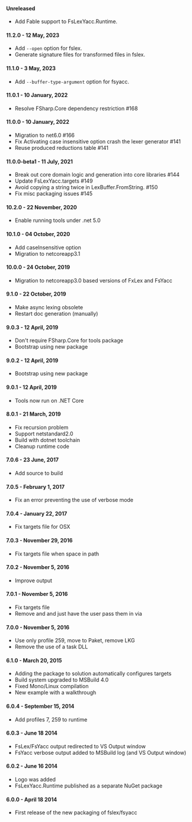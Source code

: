 #### Unreleased
* Add Fable support to FsLexYacc.Runtime.

#### 11.2.0 - 12 May, 2023
* Add `--open` option for fslex.
* Generate signature files for transformed files in fslex.

#### 11.1.0 - 3 May, 2023
* Add `--buffer-type-argument` option for fsyacc.

#### 11.0.1 - 10 January, 2022
* Resolve FSharp.Core dependency restriction #168

#### 11.0.0 - 10 January, 2022
* Migration to net6.0 #166
* Fix Activating case insensitive option crash the lexer generator #141
* Reuse produced reductions table #141

#### 11.0.0-beta1 - 11 July, 2021
* Break out core domain logic and generation into core libraries #144
* Update FsLexYacc.targets #149
* Avoid copying a string twice in LexBuffer.FromString. #150
* Fix misc packaging issues #145

#### 10.2.0 - 22 November, 2020
* Enable running tools under .net 5.0

#### 10.1.0 - 04 October, 2020
* Add caseInsensitive option
* Migration to netcoreapp3.1

#### 10.0.0 - 24 October, 2019
* Migration to netcoreapp3.0 based versions of FxLex and FsYacc

#### 9.1.0 - 22 October, 2019
* Make async lexing obsolete
* Restart doc generation (manually)

#### 9.0.3 - 12 April, 2019
* Don't require FSharp.Core for tools package
* Bootstrap using new package

#### 9.0.2 - 12 April, 2019
* Bootstrap using new package

#### 9.0.1 - 12 April, 2019
* Tools now run on .NET Core

#### 8.0.1 - 21 March, 2019
* Fix recursion problem 
* Support netstandard2.0
* Build with dotnet toolchain
* Cleanup runtime code

#### 7.0.6 - 23 June, 2017
* Add source to build

#### 7.0.5 - February 1, 2017
* Fix an error preventing the use of verbose mode

#### 7.0.4 - January 22, 2017
* Fix targets file for OSX

#### 7.0.3 - November 29, 2016
* Fix targets file when space in path

#### 7.0.2 - November 5, 2016
* Improve output

#### 7.0.1 - November 5, 2016
* Fix targets file
* Remove <Open> and <Module> and just have the user pass them in via <OtherFlags>

#### 7.0.0 - November 5, 2016
* Use only profile 259, move to Paket, remove LKG
* Remove the use of a task DLL

#### 6.1.0 - March 20, 2015
* Adding the package to solution automatically configures targets
* Build system upgraded to MSBuild 4.0
* Fixed Mono/Linux compilation
* New example with a walkthrough

#### 6.0.4 - September 15, 2014
* Add profiles 7, 259 to runtime

#### 6.0.3 - June 18 2014
* FsLex/FsYacc output redirected to VS Output window
* FsYacc verbose output added to MSBuild log (and VS Output window)

#### 6.0.2 - June 16 2014
* Logo was added
* FsLexYacc.Runtime published as a separate NuGet package

#### 6.0.0 - April 18 2014
* First release of the new packaging of fslex/fsyacc
